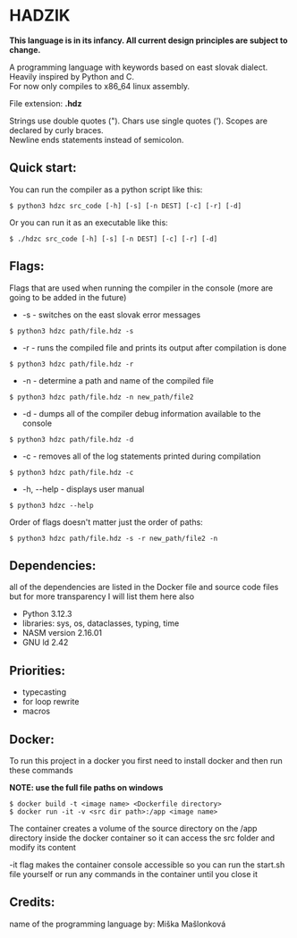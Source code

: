 
# HADZIK

__This language is in its infancy. All current design principles are subject to change.__

A programming language with keywords based on east slovak dialect.  
Heavily inspired by Python and C.  
For now only compiles to x86_64 linux assembly.  

File extension: **.hdz**

Strings use double quotes ("). 
Chars use single quotes (').
Scopes are declared by curly braces.  
Newline ends statements instead of semicolon.

## Quick start:
You can run the compiler as a python script like this:
```
$ python3 hdzc src_code [-h] [-s] [-n DEST] [-c] [-r] [-d]
```
Or you can run it as an executable like this:
```
$ ./hdzc src_code [-h] [-s] [-n DEST] [-c] [-r] [-d]
```

## Flags:
Flags that are used when running the compiler in the console (more are going to be added in the future)

+ -s - switches on the east slovak error messages
```
$ python3 hdzc path/file.hdz -s
```

+ -r - runs the compiled file and prints its output after compilation is done
```
$ python3 hdzc path/file.hdz -r
```

+ -n - determine a path and name of the compiled file
```
$ python3 hdzc path/file.hdz -n new_path/file2
```

+ -d - dumps all of the compiler debug information available to the console
```
$ python3 hdzc path/file.hdz -d
```

+ -c - removes all of the log statements printed during compilation
```
$ python3 hdzc path/file.hdz -c
```

+ -h, --help - displays user manual
```
$ python3 hdzc --help
```

Order of flags doesn't matter just the order of paths:
```
$ python3 hdzc path/file.hdz -s -r new_path/file2 -n
```


## Dependencies:
all of the dependencies are listed in the Docker file and source code files but for more transparency I will list them here also
+ Python 3.12.3
+ libraries: sys, os, dataclasses, typing, time
+ NASM version 2.16.01
+ GNU ld 2.42

## Priorities:
+ typecasting
+ for loop rewrite
+ macros

## Docker:
To run this project in a docker you first need to install docker and then run these commands

**NOTE: use the full file paths on windows** 
```
$ docker build -t <image name> <Dockerfile directory>
$ docker run -it -v <src dir path>:/app <image name>
```
The container creates a volume of the source directory on the /app directory inside the docker container so it can access the src folder and modify its content

-it flag makes the container console accessible so you can run the start.sh file yourself or run any commands in the container until you close it

## Credits:
name of the programming language by: Miška Mašlonková
